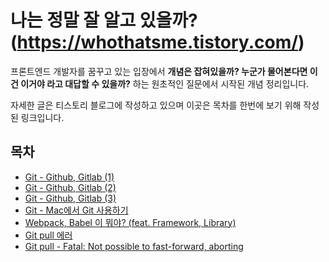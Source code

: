 # 나는 정말 잘 알고 있을까?(https://whothatsme.tistory.com/)
프론트엔드 개발자를 꿈꾸고 있는 입장에서 **개념은 잡혀있을까? 누군가 물어본다면 이건 이거야 라고 대답할 수 있을까?** 하는 원초적인 질문에서 시작된 개념 정리입니다.

자세한 글은 티스토리 블로그에 작성하고 있으며 이곳은 목차를 한번에 보기 위해 작성된 링크입니다.

## 목차
- [Git - Github, Gitlab (1)](https://whothatsme.tistory.com/6?category=940508)
- [Git - Github, Gitlab (2)](https://whothatsme.tistory.com/7?category=940508)
- [Git - Github, Gitlab (3)](https://whothatsme.tistory.com/9?category=940508)
- [Git - Mac에서 Git 사용하기](https://whothatsme.tistory.com/11?category=940508)
- [Webpack, Babel 이 뭐야? (feat. Framework, Library)](https://whothatsme.tistory.com/14?category=940508)
- [Git pull 에러](https://whothatsme.tistory.com/17?category=940508)
- [Git pull - Fatal: Not possible to fast-forward, aborting](https://whothatsme.tistory.com/18?category=940508)

